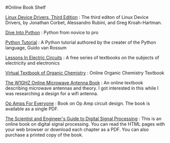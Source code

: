 ---
---
#Online Book Shelf

[Linux Device Drivers, Third Edition](http://lwn.net/Kernel/LDD3/)
: The third editon of Linux Device Drivers, by Jonathan Corbet, Alessandro Rubini, and Greg Kroah-Hartman.

[Dive Into Python](http://www.diveintopython.net/)
: Python from novice to pro

[Python Tutorial](http://docs.python.org/tut/)
: A Python tutorial authored by the creater of the Python language, Guido van Rossum

[Lessons In Electric Circuits](https://www.ibiblio.org/kuphaldt/electricCircuits/)
: A free series of textbooks on the subjects of electricity and electronics

[Virtual Textbook of Organic Chemistry](https://www2.chemistry.msu.edu/faculty/reusch/virttxtjml/intro1.htm)
: Online Organic Chemistry Textbook

[The W1GHZ Online Microwave Antenna Book](http://www.qsl.net/n1bwt/contents.htm)
: An online textbook describing microwave antennas and theory. I got interested in this while I was researching a design for a wifi antenna.

[Op Amps For Everyone](http://www.cypress.com/file/65366/download)
: Book on Op Amp circuit design. The book is available as a single PDF.

[The Scientist and Engineer's Guide to Digital Signal Processing](http://www.dspguide.com/pdfbook.htm)
: This is an online book on digital signal processing. You can read the HTML pages with your web browser or download each chapter as a PDF. You can also purchase a printed copy of the book.

